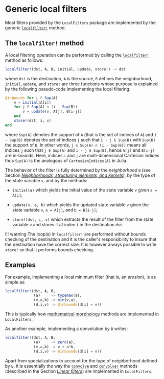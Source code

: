 # Generic local filters

Most filters provided by the `LocalFilters` package are implemented by the
generic [`localfilter!`](@ref) method.


## The `localfilter!` method

A local filtering operation can be performed by calling the
[`localfilter!`](@ref) method as follows:

```julia
localfilter!(dst, A, B, initial, update, store!) -> dst
```

where `dst` is the destination, `A` is the source, `B` defines the
neighborhood, `initial`, `update`, and `store!` are three functions whose
purpose is explained by the following pseudo-code implementing the local
filtering:

```julia
@inbounds for i ∈ Sup(A)
    v = initial(A[i])
    for j ∈ Sup(A) ∩ (i - Sup(B))
        v = update(v, A[j], B[i-j])
    end
    store!(dst, i, v)
end
```

where `Sup(A)` denotes the support of `A` (that is the set of indices of `A`)
and `i - Sup(B)` denotes the set of indices `j` such that `i - j ∈ Sup(B)` with
`Sup(B)` the support of `B`.  In other words, `j ∈ Sup(A) ∩ (i - Sup(B))` means
all indices `j` such that `j ∈ Sup(A)` and `i - j ∈ Sup(B)`, hence `A[j]` and
`B[i-j]` are in-bounds.  Here, indices `i` and `j` are multi-dimensional
Cartesian indices thus `Sup(A)` is the analogous of `CartesianIndices(A)` in
Julia.

The behavior of the filter is fully determined by the *neighborhood* `B` (see
Section [*Neighborhoods, structuring elements, and
kernels*](neighborhoods.html)), by the type of the state variable `v`, and by
the methods:

- `initial(a)` which yields the initial value of the state variable `v` given
  `a = A[i]`;

- `update(v, a, b)` which yields the updated state variable `v` given the state
  variable `v`, `a = A[j]`, and `b = B[i-j]`;

- `store!(dst, i, v)` which extracts the result of the filter from the state
  variable `v` and stores it at index `i` in the destination `dst`.

!!! warning
    The loop(s) in `localfilter!` are performed without bounds checking of the
    destination and it is the caller's responsibility to insure that the
    destination have the correct size.  It is however always possible to write
    `store!` so that it performs bounds checking.


## Examples

For example, implementing a local minimum filter (that is, an *erosion*), is as
simple as:

```julia
localfilter!(dst, A, B,
             (a)     -> typemax(a),
             (v,a,b) -> min(v,a),
             (d,i,v) -> @inbounds(d[i] = v))
```

This is typically how [mathematical morphology](#morphology) methods are
implemented in `LocalFilters`.

As another example, implementing a convolution by `B` writes:

```julia
localfilter!(dst, A, B,
             (a)     -> zero(a),
             (v,a,b) -> v + a*b,
             (d,i,v) -> @inbounds(d[i] = v))
```

Apart from specializations to account for the type of neighborhood defined by
`B`, it is essentially the way the [`convolve`](@ref) and [`convolve!`](@ref)
methods (described in the Section [*Linear filters*](linear.html)) are
implemented in `LocalFilters`.
